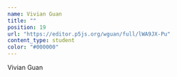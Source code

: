```yaml
---
name: Vivian Guan
title: ""
position: 19
url: "https://editor.p5js.org/wguan/full/lWA9JX-Pu"
content_type: student
color: "#000000"
---
```


Vivian Guan
